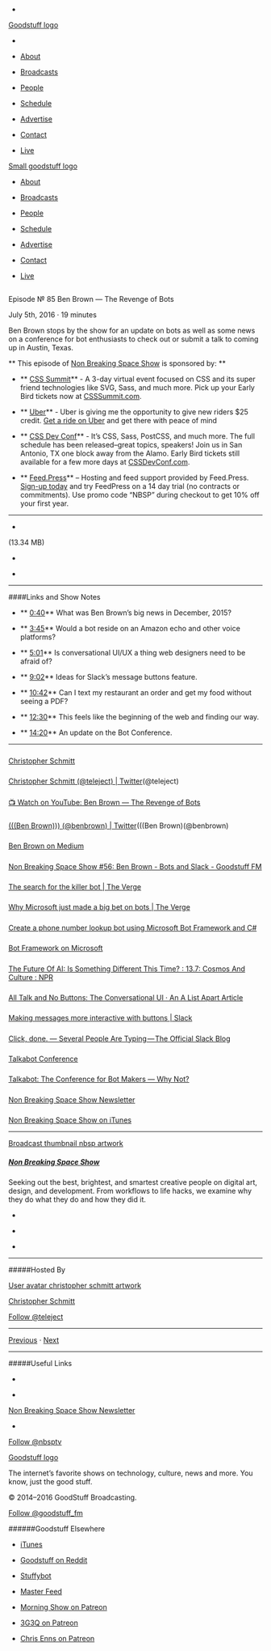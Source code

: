 

-
[Goodstuff logo](http://www.goodstuff.fm/)[](/assets/goodstuff_logo-17c1fe6f378352de5d7345f76152130b.svg)

-


-  [About](/about)

-  [Broadcasts](/broadcasts)

-  [People](/people)

-  [Schedule](/schedule)

-  [Advertise](/advertise)

-  [Contact](/contact)

-  [Live](/live)


[Small goodstuff logo](http://www.goodstuff.fm/)[](/assets/small_goodstuff_logo-bf032e72b9ec41494f4d90905f1ad619.svg)


-  [About](/about)

-  [Broadcasts](/broadcasts)

-  [People](/people)

-  [Schedule](/schedule)

-  [Advertise](/advertise)

-  [Contact](/contact)

-  [Live](/live)


##
Episode № 85
Ben Brown — The Revenge of Bots


July 5th, 2016
&middot;
19
minutes


Ben Brown stops by the show for an update on bots as well as some news on a conference for bot enthusiasts to check out or submit a talk to coming up in Austin, Texas.


**
This episode of
[Non Breaking Space Show](/nbsp)
is sponsored by:
**


- ** [CSS Summit](http://CSSSummit.com?utm_source=nbsptv85&utm_medium=podcast&utm_campaign=csssummit2016)** - A 3-day virtual event focused on CSS and its super friend technologies like SVG, Sass, and much more. Pick up your Early Bird tickets now at  [CSSSummit.com](http://CSSSummit.com?utm_source=nbsptv85&utm_medium=podcast&utm_campaign=csssummit2016).

- ** [Uber](http://christopher.org/uber)** - Uber is giving me the opportunity to give new riders $25 credit.  [Get a ride on Uber](http://christopher.org/uber) and get there with peace of mind

- ** [CSS Dev Conf](http://cssdevconf.com/?utm_source=nbsptv85&utm_medium=podcast&utm_campaign=cssdevconf2016)** - It’s CSS, Sass, PostCSS, and much more. The full schedule has been released&ndash;great topics, speakers! Join us in San Antonio, TX one block away from the Alamo. Early Bird tickets still available for a few more days at  [CSSDevConf.com](http://cssdevconf.com/?utm_source=nbsptv85&utm_medium=podcast&utm_campaign=cssdevconf2016).

- ** [Feed.Press](http://feed.press/nbsp)** – Hosting and feed support provided by Feed.Press.  [Sign-up today](http://feed.press/nbsp) and try FeedPress on a 14 day trial (no contracts or commitments). Use promo code &ldquo;NBSP&rdquo; during checkout to get 10% off your first year.


------------------------------


-
[](http://podcasts-1.feedpress.co/10609/nbsp-85.mp3)(13.34 MB)

-
[](http://twitter.com/intent/tweet?text=Non%20Breaking%20Space%20Show%20%E2%84%96%2085%20on%20@goodstuff_fm%20-%20http://goodstuff.fm/nbsp/85)

-
[](http://www.facebook.com/sharer/sharer.php?u=http://goodstuff.fm/nbsp/85)


------------------------------


####Links and Show Notes

- ** [0:40](#t=0:40)** What was Ben Brown&rsquo;s big news in December, 2015?

- ** [3:45](#t=3:45)** Would a bot reside on an Amazon echo and other voice platforms?

- ** [5:01](#t=5:01)** Is conversational UI/UX a thing web designers need to be afraid of?

- ** [9:02](#t=9:02)** Ideas for Slack&rsquo;s message buttons feature.

- ** [10:42](#t=10:42)** Can I text my restaurant an order and get my food without seeing a PDF?

- ** [12:30](#t=12:30)** This feels like the beginning of the web and finding our way.

- ** [14:20](#t=14:20)** An update on the Bot Conference.


------------------------------


#####
[Christopher Schmitt](http://christopher.org/)


#####
[Christopher Schmitt (@teleject) | Twitter](https://twitter.com/teleject)(@teleject)


#####
[📺 Watch on YouTube: Ben Brown — The Revenge of Bots](https://www.youtube.com/watch?v=wYDIDYyMFAg)


#####
[(((Ben Brown))) (@benbrown) | Twitter](https://twitter.com/BenBrown)(((Ben Brown)(@benbrown)


#####
[Ben Brown on Medium](https://medium.com/@benbrown)


#####
[Non Breaking Space Show #56: Ben Brown - Bots and Slack - Goodstuff FM](http://goodstuff.fm/nbsp/56)


#####
[The search for the killer bot | The Verge](http://www.theverge.com/2016/1/6/10718282/internet-bots-messaging-slack-facebook-m)


#####
[Why Microsoft just made a big bet on bots | The Verge](http://www.theverge.com/2016/3/30/11334000/microsoft-big-bots-bet)


#####
[Create a phone number lookup bot using Microsoft Bot Framework and C#](https://www.twilio.com/blog/2016/05/creating-a-phone-number-lookup-bot-using-microsoft-bot-framework-and-c.html)


#####
[Bot Framework on Microsoft](https://dev.botframework.com/)


#####
[The Future Of AI: Is Something Different This Time? : 13.7: Cosmos And Culture : NPR](http://www.npr.org/sections/13.7/2016/05/24/479272650/the-future-of-ai-is-something-different-this-time)


#####
[All Talk and No Buttons: The Conversational UI · An A List Apart Article](http://alistapart.com/article/all-talk-and-no-buttons-the-conversational-ui)


#####
[Making messages more interactive with buttons | Slack](https://api.slack.com/docs/message-buttons)


#####
[Click, done. — Several People Are Typing — The Official Slack Blog](https://slackhq.com/get-more-done-with-message-buttons-5fa5b283a59#.s5emq8yet)


#####
[Talkabot Conference](https://talkabot.ai/)


#####
[Talkabot: The Conference for Bot Makers — Why Not?](https://blog.howdy.ai/talkabot-the-conference-for-bot-makers-19d6ad56911#.iqux9fhy2)


#####
[Non Breaking Space Show Newsletter](http://newsletter.nonbreakingspace.tv/)


#####
[Non Breaking Space Show on iTunes](http://apple.co/1OfKoVC)


------------------------------


[Broadcast thumbnail nbsp artwork](/nbsp)[](https://goodstuffs3.s3.amazonaws.com/uploads/broadcast/image/19/broadcast_thumbnail_nbsp_artwork.png)

##### [Non Breaking Space Show](/nbsp)


Seeking out the best, brightest, and smartest creative people on digital art, design, and development. From workflows to life hacks, we examine why they do what they do and how they did it.

-
[](http://itunes.apple.com/us/podcast/the-non-breaking-space-show/id507162981)

-
[](http://feeds.goodstuff.fm/nbsp)

-
[](mailto:chris@goodstuff.fm?cc=sponsorship%40goodstuff.fm&subject=%5BGoodStuff%20FM%5D%20Sponsorship%20Inquiry%20for%20Non%20Breaking%20Space%20Show)


------------------------------


#####Hosted By


[User avatar christopher schmitt artwork](/people/christopher-schmitt)[](https://goodstuffs3.s3.amazonaws.com/uploads/user/avatar/20/user_avatar_christopher-schmitt_artwork.png)

[Christopher Schmitt](/people/christopher-schmitt)


[Follow @teleject](https://twitter.com/teleject)


------------------------------


[Previous](/nbsp/84)
&middot;
[Next](/nbsp/86)


------------------------------


#####Useful Links

-
[](mailto:chris@goodstuff.fm?subject=%5BGoodstuff%20FM%5D%20Feedback%20for%20Non%20Breaking%20Space%20Show)

-
[Non Breaking Space Show Newsletter](http://www.goodstuff.fm/nbsp/newsletter)


-
[Follow @nbsptv](https://twitter.com/nbsptv)


[Goodstuff logo](http://www.goodstuff.fm/)[](/assets/goodstuff_logo-17c1fe6f378352de5d7345f76152130b.svg)


The internet’s favorite shows on technology, culture, news and more. You know, just the good stuff.


&copy; 2014&ndash;2016 GoodStuff Broadcasting.

[Follow @goodstuff_fm](https://twitter.com/goodstufffm)


######Goodstuff Elsewhere

-  [iTunes](https://itunes.apple.com/us/artist/goodstuff-fm/id843385597?mt=2)

-  [Goodstuff on Reddit](https://www.reddit.com/r/Goodstuff_fm/)

-  [Stuffybot](http://stuffybot.goodstuff.fm)

-  [Master Feed](/master/feed)

-  [Morning Show on Patreon](https://www.patreon.com/morningshow)

-  [3G3Q on Patreon](https://www.patreon.com/3g3q)

-  [Chris Enns on Patreon](https://www.patreon.com/ichris)

